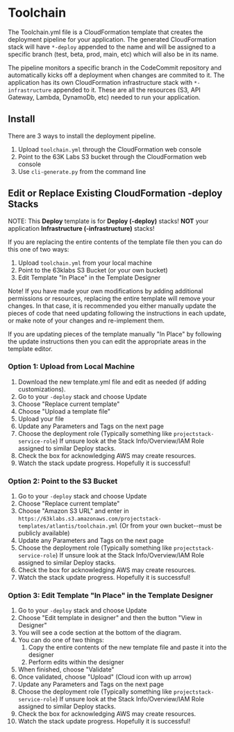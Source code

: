 # Toolchain

The Toolchain.yml file is a CloudFormation template that creates the deployment pipeline for your application. The generated CloudFormation stack will have `*-deploy` appended to the name and will be assigned to a specific branch (test, beta, prod, main, etc) which will also be in its name.

The pipeline monitors a specific branch in the CodeCommit repository and automatically kicks off a deployment when changes are commited to it. The application has its own CloudFormation infrastructure stack with `*-infrastructure` appended to it. These are all the resources (S3, API Gateway, Lambda, DynamoDb, etc) needed to run your application.



## Install

There are 3 ways to install the deployment pipeline.

1. Upload `toolchain.yml` through the CloudFormation web console
2. Point to the 63K Labs S3 bucket through the CloudFormation web console
3. Use `cli-generate.py` from the command line 


## Edit or Replace Existing CloudFormation -deploy Stacks

NOTE: This **Deploy** template is for **Deploy (-deploy)** stacks! **NOT** your application **Infrastructure (-infrastructure)** stacks!

If you are replacing the entire contents of the template file then you can do this one of two ways:

1. Upload `toolchain.yml` from your local machine
2. Point to the 63klabs S3 Bucket (or your own bucket)
3. Edit Template "In Place" in the Template Designer

Note! If you have made your own modifications by adding additional permissions or resources, replacing the entire template will remove your changes. In that case, it is recommended you either manually update the pieces of code that need updating following the instructions in each update, or make note of your changes and re-implement them.

If you are updating pieces of the template manually "In Place" by following the update instructions then you can edit the appropriate areas in the template editor.

### Option 1: Upload from Local Machine

1. Download the new template.yml file and edit as needed (if adding customizations).
2. Go to your `-deploy` stack and choose Update
3. Choose "Replace current template"
4. Choose "Upload a template file"
5. Upload your file
6. Update any Parameters and Tags on the next page
7. Choose the deployment role (Typically something like `projectstack-service-role`) If unsure look at the Stack Info/Overview/IAM Role assigned to similar Deploy stacks.
8. Check the box for acknowledging AWS may create resources.
9. Watch the stack update progress. Hopefully it is successful!

### Option 2: Point to the S3 Bucket

1. Go to your `-deploy` stack and choose Update
2. Choose "Replace current template"
3. Choose "Amazon S3 URL" and enter in `https://63klabs.s3.amazonaws.com/projectstack-templates/atlantis/toolchain.yml` (Or from your own bucket--must be publicly available)
4. Update any Parameters and Tags on the next page
5. Choose the deployment role (Typically something like `projectstack-service-role`) If unsure look at the Stack Info/Overview/IAM Role assigned to similar Deploy stacks.
6. Check the box for acknowledging AWS may create resources.
7. Watch the stack update progress. Hopefully it is successful!

### Option 3: Edit Template "In Place" in the Template Designer

1. Go to your `-deploy` stack and choose Update
2. Choose "Edit template in designer" and then the button "View in Designer"
3. You will see a code section at the bottom of the diagram.
4. You can do one of two things:
    1. Copy the entire contents of the new template file and paste it into the designer
    2. Perform edits within the designer
5. When finished, choose "Validate"
6. Once validated, choose "Upload" (Cloud icon with up arrow)
7. Update any Parameters and Tags on the next page
5. Choose the deployment role (Typically something like `projectstack-service-role`) If unsure look at the Stack Info/Overview/IAM Role assigned to similar Deploy stacks.
6. Check the box for acknowledging AWS may create resources.
7. Watch the stack update progress. Hopefully it is successful!
